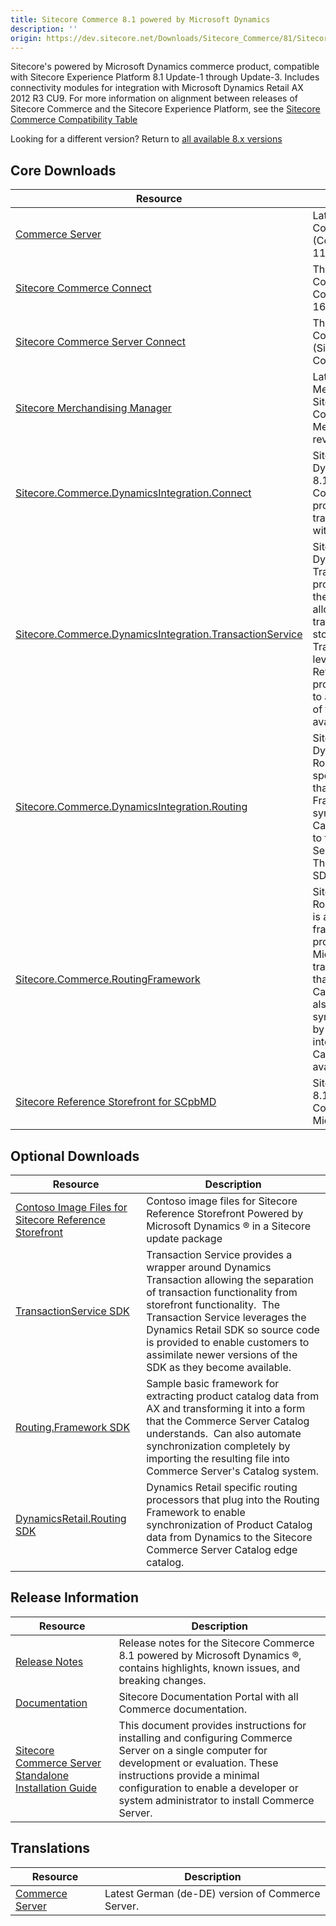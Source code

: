```yaml
---
title: Sitecore Commerce 8.1 powered by Microsoft Dynamics
description: ''
origin: https://dev.sitecore.net/Downloads/Sitecore_Commerce/81/Sitecore_Commerce_81_powered_by_Microsoft_Dynamics_Initial_Release.aspx
---
```


Sitecore's powered by Microsoft Dynamics commerce product, compatible with Sitecore Experience Platform 8.1 Update-1 through Update-3. Includes connectivity modules for integration with Microsoft Dynamics Retail AX 2012 R3 CU9. For more information on alignment between releases of Sitecore Commerce and the Sitecore Experience Platform, see the [Sitecore Commerce Compatibility Table](https://kb.sitecore.net/articles/316437)

Looking for a different version? Return to [all available 8.x versions](/Downloads/Sitecore_Commerce)

## Core Downloads

 | Resource | Description |
 | --- | --- |
 | [Commerce Server](https://scdp.blob.core.windows.net/downloads/Sitecore%20Commerce/81/Sitecore%20Commerce%2081%20powered%20by%20Microsoft%20Dynamics%20Initial%20Release/Secure/CommerceServer-11.3.507.0.exe) | Latest version of the Commerce Server Core (CommerceServer-11.3.507.0) |
 | [Sitecore Commerce Connect](https://scdp.blob.core.windows.net/downloads/Sitecore%20Commerce/81/Sitecore%20Commerce%2081%20powered%20by%20Microsoft%20Dynamics%20Initial%20Release/Secure/Sitecore%20Commerce%20Connect%208.1%20rev.%20160202.zip) | The latest version of Sitecore Commerce Connect (Sitecore Commerce Connect 8.1 rev. 160202) |
 | [Sitecore Commerce Server Connect](https://scdp.blob.core.windows.net/downloads/Sitecore%20Commerce/81/Sitecore%20Commerce%2081%20powered%20by%20Microsoft%20Dynamics%20Initial%20Release/Secure/Sitecore%20Commerce%20Server%20Connect%208.1%20rev.%208.1.539.0.update) | The latest version of Sitecore Commerce Server Connect (Sitecore Commerce Server Connect 8.1 rev. 8.1.539.0) |
 | [Sitecore Merchandising Manager](https://scdp.blob.core.windows.net/downloads/Sitecore%20Commerce/81/Sitecore%20Commerce%2081%20powered%20by%20Microsoft%20Dynamics%20Initial%20Release/Secure/Sitecore%20Merchandising%20Manager%208.1%20rev.%208.1.543.0.update) | Latest version of the Sitecore Merchandising Manager for Sitecore powered by Commerce Server (Sitecore Merchandising Manager 8.1 rev. 8.1.543.0) |
 | [Sitecore.Commerce.DynamicsIntegration.Connect](https://scdp.blob.core.windows.net/downloads/Sitecore%20Commerce/81/Sitecore%20Commerce%2081%20powered%20by%20Microsoft%20Dynamics%20Initial%20Release/Secure/Sitecore.Commerce.DynamicsIntegration.Connect.8.1.399.0.update) | Sitecore Commerce DynamicsIntegration Connect 8.1.399.0 is a set of Sitecore Commerce Connect processors that implement transactional connectivity with Dynamics AX for Retail. |
 | [Sitecore.Commerce.DynamicsIntegration.TransactionService](https://scdp.blob.core.windows.net/downloads/Sitecore%20Commerce/81/Sitecore%20Commerce%2081%20powered%20by%20Microsoft%20Dynamics%20Initial%20Release/Secure/Sitecore.Commerce.DynamicsIntegration.TransactionService.8.1.399.0.update) | Sitecore Commerce DynamicsIntegration TransactionService 8.1.399.0 provides a wrapper around the Dynamics Transaction allowing the separation of transaction functionality from storefront functionality.  The Transaction Service leverages the Dynamics Retail SDK so source code is provided to enable customers to assimilate newer versions of the SDK as they become available. |
 | [Sitecore.Commerce.DynamicsIntegration.Routing](https://scdp.blob.core.windows.net/downloads/Sitecore%20Commerce/81/Sitecore%20Commerce%2081%20powered%20by%20Microsoft%20Dynamics%20Initial%20Release/Secure/Sitecore.Commerce.DynamicsIntegration.Routing.8.1.399.0.update) | Sitecore Commerce DynamicsIntegration Routing 8.1.399.0 a set of specific routing processors that plug into the Routing Framework to enable synchronization of Product Catalog data from Dynamics to the Sitecore Commerce Server Catalog edge catalog. This is also available as an SDK, below. |
 | [Sitecore.Commerce.RoutingFramework](https://scdp.blob.core.windows.net/downloads/Sitecore%20Commerce/81/Sitecore%20Commerce%2081%20powered%20by%20Microsoft%20Dynamics%20Initial%20Release/Secure/Sitecore.Commerce.RoutingFramework.8.1.399.0.update) | Sitecore Commerce RoutingFramework 8.1.399.0 is a sample basic framework for extracting product catalog data from Microsoft Dynamics and transforming it into a form that the Commerce Server Catalog understands.  Can also automate synchronization completely by importing the resulting file into Commerce Server's Catalog system. This is also available as an SDK, below. |
 | [Sitecore Reference Storefront for SCpbMD](https://github.com/Sitecore/Reference-Storefront/releases) | Sitecore Reference Storefront 8.1.478.0  for Sitecore Commerce powered by Microsoft Dynamics ® |

## Optional Downloads

 | Resource | Description |
 | --- | --- |
 | [Contoso Image Files for Sitecore Reference Storefront](https://scdp.blob.core.windows.net/downloads/Sitecore%20Commerce/81/Sitecore%20Commerce%2081%20powered%20by%20Microsoft%20Dynamics%20Initial%20Release/Secure/ContosoImages-1.update) | Contoso image files for Sitecore Reference Storefront Powered by Microsoft Dynamics ® in a Sitecore update package |
 | [TransactionService SDK](https://scdp.blob.core.windows.net/downloads/Sitecore%20Commerce/81/Sitecore%20Commerce%2081%20powered%20by%20Microsoft%20Dynamics%20Initial%20Release/Secure/TransactionService.8.1.399.0.zip) | Transaction Service provides a wrapper around Dynamics Transaction allowing the separation of transaction functionality from storefront functionality.  The Transaction Service leverages the Dynamics Retail SDK so source code is provided to enable customers to assimilate newer versions of the SDK as they become available. |
 | [Routing.Framework SDK](https://scdp.blob.core.windows.net/downloads/Sitecore%20Commerce/81/Sitecore%20Commerce%2081%20powered%20by%20Microsoft%20Dynamics%20Initial%20Release/Secure/Routing.Framework.Sdk.8.1.399.0.zip) | Sample basic framework for extracting product catalog data from AX and transforming it into a form that the Commerce Server Catalog understands.  Can also automate synchronization completely by importing the resulting file into Commerce Server's Catalog system. |
 | [DynamicsRetail.Routing SDK](https://scdp.blob.core.windows.net/downloads/Sitecore%20Commerce/81/Sitecore%20Commerce%2081%20powered%20by%20Microsoft%20Dynamics%20Initial%20Release/Secure/DynamicsRetail.Routing.8.1.399.0.zip) | Dynamics Retail specific routing processors that plug into the Routing Framework to enable synchronization of Product Catalog data from Dynamics to the Sitecore Commerce Server Catalog edge catalog. |

## Release Information

 | Resource | Description |
 | --- | --- |
 | [Release Notes](http://commercesdn.sitecore.net/SCpbmd81/releasenotes/en-us/index.html) | Release notes for the Sitecore Commerce 8.1 powered by Microsoft Dynamics ®, contains highlights, known issues, and breaking changes. |
 | [Documentation](https://doc.sitecore.com) | Sitecore Documentation Portal with all Commerce documentation. |
 | [Sitecore Commerce Server Standalone Installation Guide](http://commercesdn.sitecore.net/SCpbCS81/SitecoreCommerceInstallationGuide/en-us/index_frames.html) | This document provides instructions for installing and configuring Commerce Server on a single computer for development or evaluation. These instructions provide a minimal configuration to enable a developer or system administrator to install Commerce Server. |

## Translations

 | Resource | Description |
 | --- | --- |
 | [Commerce Server](https://scdp.blob.core.windows.net/downloads/Sitecore%20Commerce/81/Sitecore%20Commerce%2081%20powered%20by%20Microsoft%20Dynamics%20Initial%20Release/Secure/CommerceServer-11.3.508.0.exe) | Latest German (de-DE) version of Commerce Server. |